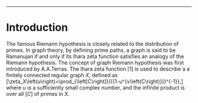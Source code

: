 ---
# Introduction
The famous Riemann hypothesis is closely related to the distribution of primes. In graph theory, by defining prime paths, a graph is said to be Ramanujan if and only if its Ihara zeta function satisfies an analogy of the Riemann hypothesis. The concept of graph Riemann hypothesis was first introduced by A.A.Terras.
The Ihara zeta function [1] is used to describe a a finitely connected  regular graph $X$,  defined as
\[\zeta_X\left(u\right)=\prod_{\left[C\right]}{({1-u^{v\left(C\right)})}^{-1}},\]
where $u$ is a sufficiently small complex number, and the infinite product is over all $[C]$ of primes in $X$.
